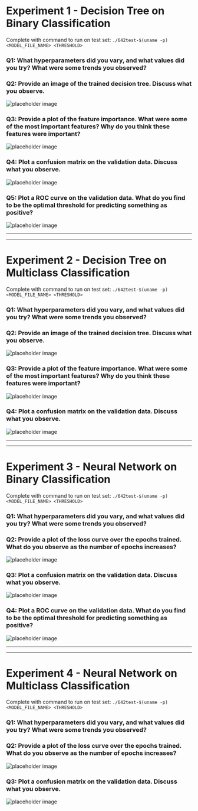 # Experiment 1 - Decision Tree on Binary Classification

Complete with command to run on test set: `./642test-$(uname -p) <MODEL_FILE_NAME> <THRESHOLD>`

### Q1: What hyperparameters did you vary, and what values did you try? What were some trends you observed?

### Q2: Provide an image of the trained decision tree. Discuss what you observe.

![placeholder image](placeholder.png)

### Q3: Provide a plot of the feature importance. What were some of the most important features? Why do you think these features were important?

![placeholder image](placeholder.png)

### Q4: Plot a confusion matrix on the validation data. Discuss what you observe.

![placeholder image](placeholder.png)

### Q5: Plot a ROC curve on the validation data. What do you find to be the optimal threshold for predicting something as positive?

![placeholder image](placeholder.png)

---
---

# Experiment 2 - Decision Tree on Multiclass Classification

Complete with command to run on test set: `./642test-$(uname -p) <MODEL_FILE_NAME> <THRESHOLD>`

### Q1: What hyperparameters did you vary, and what values did you try? What were some trends you observed?

### Q2: Provide an image of the trained decision tree. Discuss what you observe.

![placeholder image](placeholder.png)

### Q3: Provide a plot of the feature importance. What were some of the most important features? Why do you think these features were important?

![placeholder image](placeholder.png)

### Q4: Plot a confusion matrix on the validation data. Discuss what you observe.

![placeholder image](placeholder.png)

---
---

# Experiment 3 - Neural Network on Binary Classification

Complete with command to run on test set: `./642test-$(uname -p) <MODEL_FILE_NAME> <THRESHOLD>` 

### Q1: What hyperparameters did you vary, and what values did you try? What were some trends you observed?

### Q2: Provide a plot of the loss curve over the epochs trained. What do you observe as the number of epochs increases?

![placeholder image](placeholder.png)

### Q3: Plot a confusion matrix on the validation data. Discuss what you observe.

![placeholder image](placeholder.png)

### Q4: Plot a ROC curve on the validation data. What do you find to be the optimal threshold for predicting something as positive?

![placeholder image](placeholder.png)

---
---


# Experiment 4 - Neural Network on Multiclass Classification

Complete with command to run on test set: `./642test-$(uname -p) <MODEL_FILE_NAME> <THRESHOLD>` 

### Q1: What hyperparameters did you vary, and what values did you try? What were some trends you observed?

### Q2: Provide a plot of the loss curve over the epochs trained. What do you observe as the number of epochs increases?

![placeholder image](placeholder.png)

### Q3: Plot a confusion matrix on the validation data. Discuss what you observe.

![placeholder image](placeholder.png)

